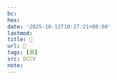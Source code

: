```yaml
---
bc:
hex:
date: '2025-10-13T10:27:21+08:00'
lastmod:
title: 􃏷
url: 􃏷
tags: [蓹]
src: DCCV
note:
---
```

